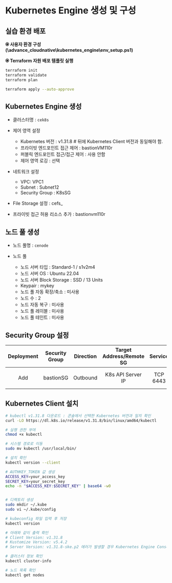 # Kubernetes Engine 생성 및 구성

## 실습 환경 배포

**&#128906; 사용자 환경 구성 (\advance_cloudnative\kubernetes_engine\env_setup.ps1)**

**&#128906; Terraform 자원 배포 템플릿 실행**

```bash
terraform init
terraform validate
terraform plan

terraform apply --auto-approve
```

## Kubernetes Engine 생성

- 클러스터명 : `cek8s`

- 제어 영역 설정
  - Kubernetes 버전 : v1.31.8  # 뒤에 Kubernetes Client 버전과 동일해야 함.
  - 프라이빗 엔드포인트 접근 제어 : bastionVM110r
  - 퍼블릭 엔드포인트 접근/접근 제어 : 사용 안함
  - 제어 영역 로깅 : 선택
  
- 네트워크 설정
  - VPC: VPC1
  - Subnet : Subnet12
  - Security Group : K8sSG

- File Storage 설정 : cefs_

- 프라이빗 접근 허용 리소스 추가 : bastionvm110r

## 노드 풀 생성

- 노드 풀명 : `cenode`

- 노드 풀
  - 노드 서버 타입 : Standard-1 / s1v2m4
  - 노드 서버 OS : Ubuntu 22.04
  - 노드 서버 Block Storage : SSD / 13 Units
  - Keypair : mykey
  - 노드 풀 자동 확장/축소 : 미사용
  - 노드 수 : 2
  - 노드 자동 복구 : 미사용
  - 노드 풀 레이블 : 미사용
  - 노드 풀 테인트 : 미사용

## Security Group 설정

|Deployment|Security Group|Direction|Target Address/Remote SG|Service|Description|
|:-----:|:-----:|:-----:|:-----:|:-----:|:-----|
|Add|bastionSG|Outbound|K8s API Server IP|TCP 6443|Outbound to K8s API Server|

## Kubernetes Client 설치

```bash
# kubectl v1.31.8 다운로드 : 콘솔에서 선택한 Kubernetes 버전과 일치 확인
curl -LO https://dl.k8s.io/release/v1.31.8/bin/linux/amd64/kubectl

# 실행 권한 부여
chmod +x kubectl

# 시스템 경로로 이동
sudo mv kubectl /usr/local/bin/

# 설치 확인
kubectl version --client

# AUTHKEY_TOKEN 값 생성
ACCESS_KEY=your_access_key
SECRET_KEY=your_secret_key
echo -n "$ACCESS_KEY:$SECRET_KEY" | base64 -w0


# 디렉토리 생성
sudo mkdir ~/.kube
sudo vi ~/.kube/config

# kubeconfig 파일 입력 후 저장
kubectl version

# 아래와 같이 출력 확인
# Client Version: v1.31.8
# Kustomize Version: v5.4.2
# Server Version: v1.31.8-ske.p2 에러가 발생할 경우 Kubernetes Engine Console에서 프라이빗 엔드포인트 접근 허용 리소스에 서버 등록 확인

# 클러스터 정보 확인
kubectl cluster-info

# 노드 목록 확인
kubectl get nodes
```
